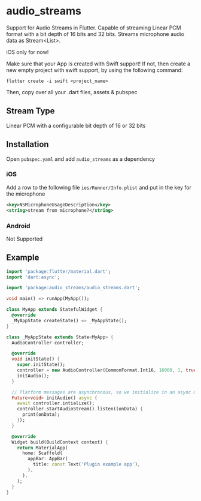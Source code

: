 # audio_streams

Support for Audio Streams in Flutter. Capable of streaming Linear PCM format with a bit depth of 16 bits
and 32 bits. Streams microphone audio data as Stream<List<Int>>.

iOS only for now!

Make sure that your App is created with Swift support! If not, then create a new empty project with swift support, by using the following command:

```
flutter create -i swift <project_name>
```

Then, copy over all your .dart files, assets & pubspec

## Stream Type

Linear PCM with a configurable bit depth of 16 or 32 bits

## Installation

Open `pubspec.yaml` and add `audio_streams` as a dependency

### iOS

Add a row to the following file `ios/Runner/Info.plist` and put in the key for
the microphone

```xml
<key>NSMicrophoneUsageDescription</key>
<string>stream from microphone?</string>

```
### Android

Not Supported

## Example


```dart
import 'package:flutter/material.dart';
import 'dart:async';

import 'package:audio_streams/audio_streams.dart';

void main() => runApp(MyApp());

class MyApp extends StatefulWidget {
  @override
  _MyAppState createState() => _MyAppState();
}

class _MyAppState extends State<MyApp> {
  AudioController controller;

  @override
  void initState() {
    super.initState();
    controller = new AudioController(CommonFormat.Int16, 16000, 1, true);
    initAudio();
  }

  // Platform messages are asynchronous, so we initialize in an async method.
  Future<void> initAudio() async {
    await controller.intialize();
    controller.startAudioStream().listen((onData) {
      print(onData);
    });
  }

  @override
  Widget build(BuildContext context) {
    return MaterialApp(
      home: Scaffold(
        appBar: AppBar(
          title: const Text('Plugin example app'),
        ),
      ),
    );
  }
}
```
